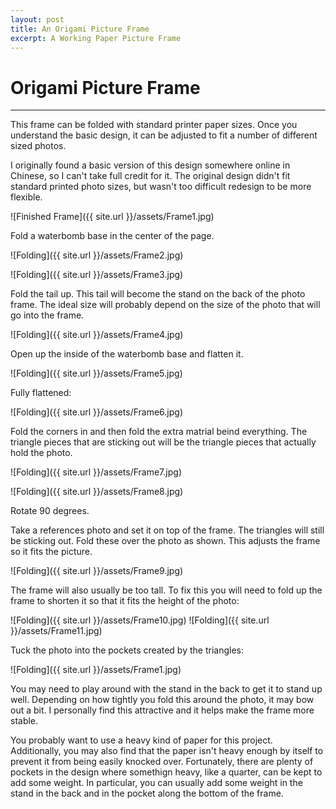 ```yaml
---
layout: post
title: An Origami Picture Frame
excerpt: A Working Paper Picture Frame
---
```


# Origami Picture Frame
-----

This frame can be folded with standard printer paper sizes. Once you understand the basic design, it can be adjusted to fit a number of different sized photos.

I originally found a basic version of this design somewhere online in Chinese, so I can't take full credit for it. The original design didn't fit standard printed photo sizes, but wasn't too difficult redesign to be more flexible.

![Finished Frame]({{ site.url }}/assets/Frame1.jpg)

Fold a  waterbomb base in the center of the page.

![Folding]({{ site.url }}/assets/Frame2.jpg)

![Folding]({{ site.url }}/assets/Frame3.jpg)

Fold the tail up. This tail will become the stand on the back of the photo frame. The ideal size will probably depend on the size of the photo that will go into the frame. 

![Folding]({{ site.url }}/assets/Frame4.jpg)

Open up the inside of the waterbomb base and flatten it.

![Folding]({{ site.url }}/assets/Frame5.jpg)

Fully flattened:

![Folding]({{ site.url }}/assets/Frame6.jpg)

Fold the corners in and then fold the extra matrial beind everything. The triangle pieces that are sticking out will be the triangle pieces that actually hold the photo. 

![Folding]({{ site.url }}/assets/Frame7.jpg)

![Folding]({{ site.url }}/assets/Frame8.jpg)

Rotate 90 degrees. 

Take a references photo and set it on top of the frame. The triangles will still be sticking out. Fold these over the photo as shown. This adjusts the frame so it fits the picture. 

![Folding]({{ site.url }}/assets/Frame9.jpg)

The frame will also usually be too tall. To fix this you will need to fold up the frame to shorten it so that it fits the height of the photo:

![Folding]({{ site.url }}/assets/Frame10.jpg)
![Folding]({{ site.url }}/assets/Frame11.jpg)

Tuck the photo into the pockets created by the triangles:

![Folding]({{ site.url }}/assets/Frame1.jpg)

You may need to play around with the stand in the back to get it to stand up well. Depending on how tightly you fold this around the photo, it may bow out a bit. I personally find this attractive and it helps make the frame more stable.

You probably want to use a heavy kind of paper for this project. Additionally, you may also find that the paper isn't heavy enough by itself to prevent it from being easily knocked over. Fortunately, there are plenty of pockets in the design where somethign heavy, like a quarter, can be kept to add some weight. In particular, you can usually add some weight in the stand in the back and in the pocket along the bottom of the frame. 


